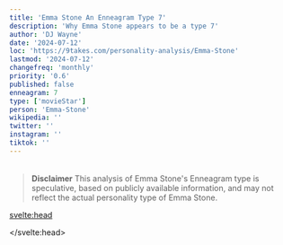 ```yaml
---
title: 'Emma Stone An Enneagram Type 7'
description: 'Why Emma Stone appears to be a type 7'
author: 'DJ Wayne'
date: '2024-07-12'
loc: 'https://9takes.com/personality-analysis/Emma-Stone'
lastmod: '2024-07-12'
changefreq: 'monthly'
priority: '0.6'
published: false
enneagram: 7
type: ['movieStar']
person: 'Emma-Stone'
wikipedia: ''
twitter: ''
instagram: ''
tiktok: ''
---
```


<!--
    childhood and upbringing
    first big success
    style habits and quirks that relate to their personality type
    stressful moments in their life and how they handled them
    comfort- moments in their life where they are doing well and killing it
-->
<!-- // keywords:  -->

<script>
	// import  PopCard  from "$lib/components/atoms/PopCard.svelte";
import BlogPurpose from '$lib/components/blog/BlogPurpose.svelte'
</script>

<div
	style="display: flex;
    justify-content: center;
    margin: 1rem 0;
	"
>
	<!-- <PopCard
		image={`/types/7s/${'Emma-Stone'}.webp`}
		enneagramType={7}
		showIcon={false}
		displayText="Emma Stone"
		subtext=""
	/> -->
</div>

> **Disclaimer** This analysis of Emma Stone's Enneagram type is speculative, based on publicly available information, and may not reflect the actual personality type of Emma Stone.

<p class="firstLetter"></p>

<svelte:head>

<script type="application/ld+json">

</script>

</svelte:head>

<style lang="scss"></style>
